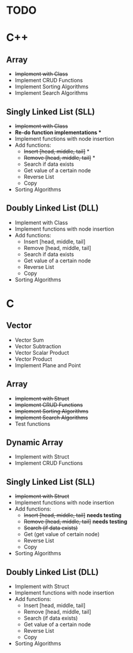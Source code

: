 # TODO

# C++

## Array

* ~~Implement with Class~~
* Implement CRUD Functions
* Implement Sorting Algorithms
* Implement Search Algorithms

## Singly Linked List (SLL)

* ~~Implement with Class~~
* __Re-do function implementations \*__
* Implement functions with node insertion
* Add functions:
	* ~~Insert [head, middle, tail]~~ \*
	* ~~Remove [head, middle, tail]~~ \*
	* Search if data exists
	* Get value of a certain node
	* Reverse List
	* Copy
* Sorting Algorithms

## Doubly Linked List (DLL)

* Implement with Class
* Implement functions with node insertion
* Add functions:
	* Insert [head, middle, tail]
	* Remove [head, middle, tail]
	* Search if data exists
	* Get value of a certain node
	* Reverse List
	* Copy
* Sorting Algorithms

# C

## Vector

* Vector Sum
* Vector Subtraction
* Vector Scalar Product
* Vector Product
* Implement Plane and Point

## Array

* ~~Implement with Struct~~
* ~~Implement CRUD Functions~~
* ~~Implement Sorting Algorithms~~
* ~~Implement Search Algorithms~~
* Test functions

## Dynamic Array

* Implement with Struct
* Implement CRUD Functions

## Singly Linked List (SLL)

* ~~Implement with Struct~~
* Implement functions with node insertion
* Add functions:
	* ~~Insert [head, middle, tail]~~ __needs testing__
	* ~~Remove [head, middle, tail]~~ __needs testing__
	* ~~Search (if data exists)~~
	* Get (get value of certain node)
	* Reverse List
	* Copy
* Sorting Algorithms

## Doubly Linked List (DLL)

* Implement with Struct
* Implement functions with node insertion
* Add functions:
	* Insert [head, middle, tail]
	* Remove [head, middle, tail]
	* Search (if data exists)
	* Get value of a certain node
	* Reverse List
	* Copy
* Sorting Algorithms